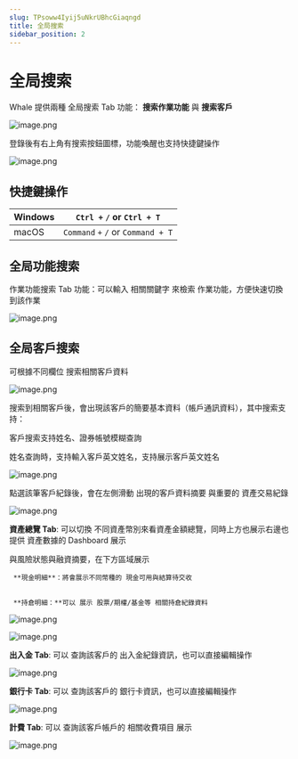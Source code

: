```yaml
---
slug: TPsoww4Iyij5uNkrUBhcGiaqngd
title: 全局搜索
sidebar_position: 2
---
```



# 全局搜索


Whale 提供兩種 全局搜索 Tab 功能： **搜索作業功能** 與 **搜索客戶**


![image.png](/assets/101d35dfc6f7a0f9453faff5f9238d5c.png)


登錄後有右上角有搜索按鈕圖標，功能喚醒也支持快捷鍵操作


![image.png](/assets/5c8e9a02595c94bb16fb8413bbf7c483.png)


## 快捷鍵操作


| Windows | `Ctrl +` `/` or `Ctrl + T`         |
| ------- | ---------------------------------- |
| macOS   | `Command` `+` `/` or `Command + T` |


## 全局功能搜索


作業功能搜索 Tab 功能：可以輸入 相關關鍵字 來檢索 作業功能，方便快速切換到該作業


![image.png](/assets/18f809d44047f7594f4e59da8a2858f1.png)


## 全局客戶搜索


可根據不同欄位 搜索相關客戶資料


![image.png](/assets/2c418ac84b17fe7336f7c108454d7a59.png)


搜索到相關客戶後，會出現該客戶的簡要基本資料（帳戶通訊資料），其中搜索支持：


客戶搜索支持姓名、證券帳號模糊查詢


姓名查詢時，支持輸入客戶英文姓名，支持展示客戶英文姓名


![image.png](/assets/81b135b7598bbb39e666681f7751e8fa.png)


點選該筆客戶紀錄後，會在左側滑動 出現的客戶資料摘要 與重要的 資產交易紀錄


![image.png](/assets/e03eb98cfa846e405250220018972747.png)


**資產總覽 Tab**: 可以切換 不同資產幣別來看資產金額總覽，同時上方也展示右邊也提供 資產數據的 Dashboard 展示


與風險狀態與融資摘要，在下方區域展示 


     **現金明細**：將會展示不同幣種的 現金可用與結算待交收


     **持倉明細：**可以 展示 股票/期權/基金等 相關持倉紀錄資料


![image.png](/assets/b94997823bb4bc398091dc37418a6641.png)


![image.png](/assets/ec70d28190ef23f4249174d8c0bbe7ef.png)


**出入金 Tab**:  可以 查詢該客戶的 出入金紀錄資訊，也可以直接編輯操作


![image.png](/assets/c827d349600d0a2334999a9d1e7069dd.png)


**銀行卡 Tab**:  可以 查詢該客戶的 銀行卡資訊，也可以直接編輯操作


![image.png](/assets/f031a3842ea656152a1f631806e1ad71.png)


**計費 Tab**:  可以 查詢該客戶帳戶的 相關收費項目 展示


![image.png](/assets/b28dd6eb5c6dbd177d8b44bc93f3a616.png)

